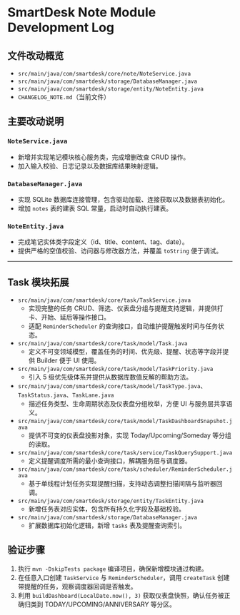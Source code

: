 # SmartDesk Note Module Development Log

## 文件改动概览
- `src/main/java/com/smartdesk/core/note/NoteService.java`
- `src/main/java/com/smartdesk/storage/DatabaseManager.java`
- `src/main/java/com/smartdesk/storage/entity/NoteEntity.java`
- `CHANGELOG_NOTE.md`（当前文件）

## 主要改动说明
### `NoteService.java`
- 新增并实现笔记模块核心服务类，完成增删改查 CRUD 操作。
- 加入输入校验、日志记录以及数据库结果映射逻辑。

### `DatabaseManager.java`
- 实现 SQLite 数据库连接管理，包含驱动加载、连接获取以及数据表初始化。
- 增加 `notes` 表的建表 SQL 常量，启动时自动执行建表。

### `NoteEntity.java`
- 完成笔记实体类字段定义（id、title、content、tag、date）。
- 提供严格的空值校验、访问器与修改器方法，并覆盖 `toString` 便于调试。

---

## Task 模块拓展
- `src/main/java/com/smartdesk/core/task/TaskService.java`
  - 实现完整的任务 CRUD、筛选、仪表盘分组与提醒支持逻辑，并提供打卡、开始、延后等操作接口。
  - 适配 `ReminderScheduler` 的查询接口，自动维护提醒触发时间与任务状态。
- `src/main/java/com/smartdesk/core/task/model/Task.java`
  - 定义不可变领域模型，覆盖任务的时间、优先级、提醒、状态等字段并提供 Builder 便于 UI 使用。
- `src/main/java/com/smartdesk/core/task/model/TaskPriority.java`
  - 引入 5 级优先级体系并提供从数据库数值反解的帮助方法。
- `src/main/java/com/smartdesk/core/task/model/TaskType.java`、`TaskStatus.java`、`TaskLane.java`
  - 描述任务类型、生命周期状态及仪表盘分组枚举，方便 UI 与服务层共享语义。
- `src/main/java/com/smartdesk/core/task/model/TaskDashboardSnapshot.java`
  - 提供不可变的仪表盘投影对象，实现 Today/Upcoming/Someday 等分组的读取。
- `src/main/java/com/smartdesk/core/task/service/TaskQuerySupport.java`
  - 定义提醒调度所需的最小查询接口，解耦服务层与调度器。
- `src/main/java/com/smartdesk/core/task/scheduler/ReminderScheduler.java`
  - 基于单线程计划任务实现提醒扫描，支持动态调整扫描间隔与监听器回调。
- `src/main/java/com/smartdesk/storage/entity/TaskEntity.java`
  - 新增任务表对应实体，包含所有持久化字段及基础校验。
- `src/main/java/com/smartdesk/storage/DatabaseManager.java`
  - 扩展数据库初始化逻辑，新增 `tasks` 表及提醒查询索引。

## 验证步骤
1. 执行 `mvn -DskipTests package` 编译项目，确保新增模块通过构建。
2. 在任意入口创建 `TaskService` 与 `ReminderScheduler`，调用 `createTask` 创建带提醒的任务，观察调度器回调是否触发。
3. 利用 `buildDashboard(LocalDate.now(), 3)` 获取仪表盘快照，确认任务被正确归类到 TODAY/UPCOMING/ANNIVERSARY 等分区。
